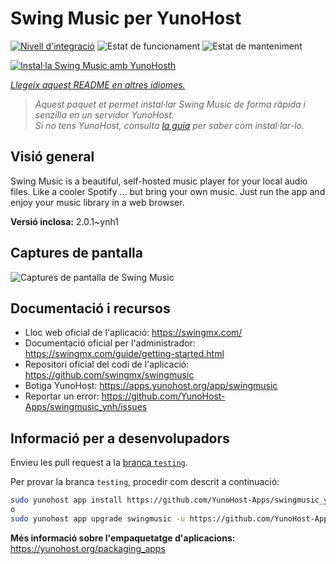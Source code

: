 <!--
N.B.: Aquest README ha estat generat automàticament per <https://github.com/YunoHost/apps/tree/master/tools/readme_generator>
NO s'ha de modificar manualment.
-->

# Swing Music per YunoHost

[![Nivell d'integració](https://apps.yunohost.org/badge/integration/swingmusic)](https://ci-apps.yunohost.org/ci/apps/swingmusic/)
![Estat de funcionament](https://apps.yunohost.org/badge/state/swingmusic)
![Estat de manteniment](https://apps.yunohost.org/badge/maintained/swingmusic)

[![Instal·la Swing Music amb YunoHosth](https://install-app.yunohost.org/install-with-yunohost.svg)](https://install-app.yunohost.org/?app=swingmusic)

*[Llegeix aquest README en altres idiomes.](./ALL_README.md)*

> *Aquest paquet et permet instal·lar Swing Music de forma ràpida i senzilla en un servidor YunoHost.*  
> *Si no tens YunoHost, consulta [la guia](https://yunohost.org/install) per saber com instal·lar-lo.*

## Visió general

Swing Music is a beautiful, self-hosted music player for your local audio files. Like a cooler Spotify ... but bring your own music. Just run the app and enjoy your music library in a web browser.


**Versió inclosa:** 2.0.1~ynh1

## Captures de pantalla

![Captures de pantalla de Swing Music](./doc/screenshots/screenshot.png)

## Documentació i recursos

- Lloc web oficial de l'aplicació: <https://swingmx.com/>
- Documentació oficial per l'administrador: <https://swingmx.com/guide/getting-started.html>
- Repositori oficial del codi de l'aplicació: <https://github.com/swingmx/swingmusic>
- Botiga YunoHost: <https://apps.yunohost.org/app/swingmusic>
- Reportar un error: <https://github.com/YunoHost-Apps/swingmusic_ynh/issues>

## Informació per a desenvolupadors

Envieu les pull request a la [branca `testing`](https://github.com/YunoHost-Apps/swingmusic_ynh/tree/testing).

Per provar la branca `testing`, procedir com descrit a continuació:

```bash
sudo yunohost app install https://github.com/YunoHost-Apps/swingmusic_ynh/tree/testing --debug
o
sudo yunohost app upgrade swingmusic -u https://github.com/YunoHost-Apps/swingmusic_ynh/tree/testing --debug
```

**Més informació sobre l'empaquetatge d'aplicacions:** <https://yunohost.org/packaging_apps>
